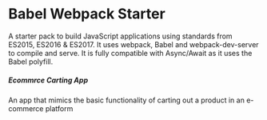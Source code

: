 # Babel Webpack Starter

A starter pack to build JavaScript applications using standards from ES2015, ES2016 & ES2017. It uses webpack, Babel and webpack-dev-server to compile and serve. It is fully compatible with Async/Await as it uses the Babel polyfill.

##### Ecommrce Carting App

An app that mimics the basic functionality of carting out a product in an e-commerce platform
